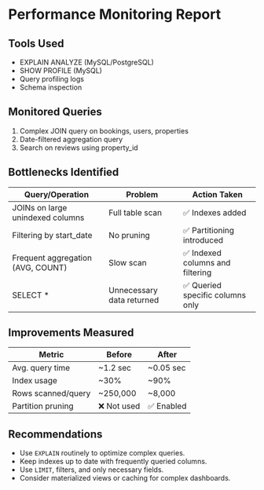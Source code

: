 # Performance Monitoring Report

## Tools Used

- EXPLAIN ANALYZE (MySQL/PostgreSQL)
- SHOW PROFILE (MySQL)
- Query profiling logs
- Schema inspection

## Monitored Queries

1. Complex JOIN query on bookings, users, properties
2. Date-filtered aggregation query
3. Search on reviews using property_id

## Bottlenecks Identified

| Query/Operation                         | Problem                    | Action Taken                      |
|----------------------------------------|----------------------------|-----------------------------------|
| JOINs on large unindexed columns       | Full table scan            | ✅ Indexes added                   |
| Filtering by start_date                | No pruning                 | ✅ Partitioning introduced         |
| Frequent aggregation (AVG, COUNT)      | Slow scan                  | ✅ Indexed columns and filtering   |
| SELECT *                               | Unnecessary data returned  | ✅ Queried specific columns only   |

## Improvements Measured

| Metric                | Before          | After           |
|-----------------------|------------------|------------------|
| Avg. query time       | ~1.2 sec         | ~0.05 sec        |
| Index usage           | ~30%             | ~90%             |
| Rows scanned/query    | ~250,000         | ~8,000           |
| Partition pruning     | ❌ Not used       | ✅ Enabled        |

## Recommendations

- Use `EXPLAIN` routinely to optimize complex queries.
- Keep indexes up to date with frequently queried columns.
- Use `LIMIT`, filters, and only necessary fields.
- Consider materialized views or caching for complex dashboards.
